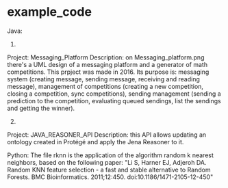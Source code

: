 # example_code


Java:

1.
Project: Messaging_Platform Description: on Messaging_platform.png there's a UML design of a messaging platform and a generator of math competitions. This prpject was made in 2016. Its purpose is: messaging system (creating message, sending message, receiving and reading message), management of competitions (creating a new competition, closing a competition, sync competitions), sending management (sending a prediction to the competition, evaluating queued sendings, list the sendings and getting the winner).

2.
Project: JAVA_REASONER_API Description: this API allows updating an ontology created in Protégé and apply the Jena Reasoner to it.



Python:
The file rknn is the application of the algorithm random k nearest neighbors, based on the following paper: "Li S, Harner EJ, Adjeroh DA. Random KNN feature selection - a fast and stable alternative to Random Forests. BMC Bioinformatics. 2011;12:450. doi:10.1186/1471-2105-12-450"
